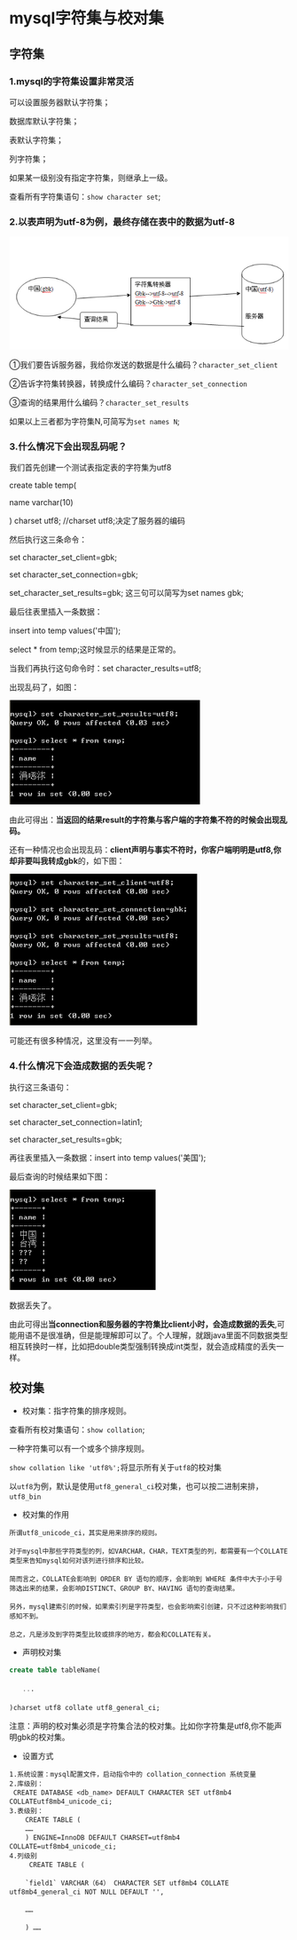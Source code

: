 # mysql字符集与校对集

## 字符集

### 1.mysql的字符集设置非常灵活

可以设置服务器默认字符集；

数据库默认字符集；

表默认字符集；

列字符集；

如果某一级别没有指定字符集，则继承上一级。

查看所有字符集语句：`show character set`;

### 2.以表声明为utf-8为例，最终存储在表中的数据为utf-8

![](img/mysql-charset1.png)

①我们要告诉服务器，我给你发送的数据是什么编码？`character_set_client`

  ②告诉字符集转换器，转换成什么编码？`character_set_connection`

  ③查询的结果用什么编码？`character_set_results`

  如果以上三者都为字符集N,可简写为`set names N`;

###  3.什么情况下会出现乱码呢？

我们首先创建一个测试表指定表的字符集为utf8

create table temp(

  name varchar(10)

) charset utf8;   //charset utf8;决定了服务器的编码

然后执行这三条命令：

set character_set_client=gbk;

set character_set_connection=gbk;

set_character_set_results=gbk; 这三句可以简写为set names gbk;

最后往表里插入一条数据：

insert into temp values('中国');

select * from temp;这时候显示的结果是正常的。

当我们再执行这句命令时：set character_results=utf8;

出现乱码了，如图：

![](img/mysql-charset2.png)

由此可得出：**当返回的结果result的字符集与客户端的字符集不符的时候会出现乱码。**

还有一种情况也会出现乱码：**client声明与事实不符时，你客户端明明是utf8,你却非要叫我转成gbk**的，如下图：

![](img/mysql-charset3.png)

可能还有很多种情况，这里没有一一列举。

### 4.什么情况下会造成数据的丢失呢？

执行这三条语句：

set character_set_client=gbk;

set character_set_connection=latin1;

set character_set_results=gbk;

再往表里插入一条数据：insert into temp values('美国');

最后查询的时候结果如下图：

![](img/mysql-charset4.png)

数据丢失了。

由此可得出**当connection和服务器的字符集比client小时，会造成数据的丢失**,可能用语不是很准确，但是能理解即可以了。个人理解，就跟java里面不同数据类型相互转换时一样，比如把double类型强制转换成int类型，就会造成精度的丢失一样。



## 校对集

- 校对集：指字符集的排序规则。

查看所有校对集语句：`show collation`;

一种字符集可以有一个或多个排序规则。

`show collation like 'utf8%';`将显示所有关于`utf8`的校对集

以`utf8`为例，默认是使用`utf8_general_ci`校对集，也可以按二进制来排，`utf8_bin`

- 校对集的作用

```properties
所谓utf8_unicode_ci，其实是用来排序的规则。

对于mysql中那些字符类型的列，如VARCHAR，CHAR，TEXT类型的列，都需要有一个COLLATE类型来告知mysql如何对该列进行排序和比较。

简而言之，COLLATE会影响到 ORDER BY 语句的顺序，会影响到 WHERE 条件中大于小于号筛选出来的结果，会影响DISTINCT、GROUP BY、HAVING 语句的查询结果。

另外，mysql建索引的时候，如果索引列是字符类型，也会影响索引创建，只不过这种影响我们感知不到。

总之，凡是涉及到字符类型比较或排序的地方，都会和COLLATE有关。
```

- 声明校对集

```sql
create table tableName(

　　...

)charset utf8 collate utf8_general_ci;
```

注意：声明的校对集必须是字符集合法的校对集。比如你字符集是utf8,你不能声明gbk的校对集。

- 设置方式

```properties
1.系统设置：mysql配置文件，启动指令中的 collation_connection 系统变量
2.库级别：
 CREATE DATABASE <db_name> DEFAULT CHARACTER SET utf8mb4 COLLATEutf8mb4_unicode_ci;
3.表级别：
    CREATE TABLE (
    ……
    ) ENGINE=InnoDB DEFAULT CHARSET=utf8mb4 COLLATE=utf8mb4_unicode_ci;
4.列级别
     CREATE TABLE (

    `field1` VARCHAR（64） CHARACTER SET utf8mb4 COLLATE utf8mb4_general_ci NOT NULL DEFAULT '',

    ……

    ) ……
```

